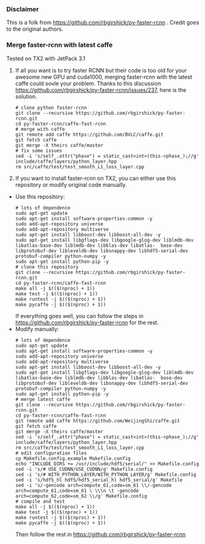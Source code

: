 ### Disclaimer
This is a folk from https://github.com/rbgirshick/py-faster-rcnn . Credit goes to the original authors.

### Merge faster-rcnn with latest caffe
Tested on TX2 with JetPack 3.1
1. If all you want is to try faster RCNN but their code is too old for your awesome new GPU and cuda1000, merging faster-rcnn with the latest caffe could sovle your problem. Thanks to this discussion https://github.com/rbgirshick/py-faster-rcnn/issues/237, here is the solution. 
    ```shell
    # clone python faster-rcnn 
    git clone --recursive https://github.com/rbgirshick/py-faster-rcnn.git
    cd py-faster-rcnn/caffe-fast-rcnn
    # merge with caffe
    git remote add caffe https://github.com/BVLC/caffe.git
    git fetch caffe
    git merge -X theirs caffe/master
    # fix some issues
    sed -i 's/self_.attr("phase") = static_cast<int>(this->phase_);//g' include/caffe/layers/python_layer.hpp
    rm src/caffe/test/test_smooth_L1_loss_layer.cpp
    ```
2. If you want to install faster-rcnn on TX2, you can either use this repository or modify original code manually.
  - Use this repository:
    ```shell
    # lots of dependence 
    sudo apt-get update
    sudo apt-get install software-properties-common -y
    sudo add-apt-repository universe
    sudo add-apt-repository multiverse
    sudo apt-get install libboost-dev libboost-all-dev -y
    sudo apt-get install libgflags-dev libgoogle-glog-dev liblmdb-dev libatlas-base-dev liblmdb-dev libblas-dev libatlas-  base-dev libprotobuf-dev libleveldb-dev libsnappy-dev libhdf5-serial-dev protobuf-compiler python-numpy -y
    sudo apt-get install python-pip -y 
    # clone this repository
    git clone --recursive https://github.com/rbgirshick/py-faster-rcnn.git
    cd py-faster-rcnn/caffe-fast-rcnn
    make all -j $(($(nproc) + 1))
    make test -j $(($(nproc) + 1))
    make runtest -j $(($(nproc) + 1))
    make pycaffe -j $(($(nproc) + 1))
    ```
     If everything goes well, you can follow the steps in https://github.com/rbgirshick/py-faster-rcnn for the rest.
  - Modify manually:
    ```shell
    # lots of dependence 
    sudo apt-get update
    sudo apt-get install software-properties-common -y
    sudo add-apt-repository universe
    sudo add-apt-repository multiverse
    sudo apt-get install libboost-dev libboost-all-dev -y
    sudo apt-get install libgflags-dev libgoogle-glog-dev liblmdb-dev libatlas-base-dev liblmdb-dev libblas-dev libatlas-  base-dev libprotobuf-dev libleveldb-dev libsnappy-dev libhdf5-serial-dev protobuf-compiler python-numpy -y
    sudo apt-get install python-pip -y
    # merge latest caffe
    git clone --recursive https://github.com/rbgirshick/py-faster-rcnn.git
    cd py-faster-rcnn/caffe-fast-rcnn
    git remote add caffe https://github.com/WeijingShi/caffe.git
    git fetch caffe
    git merge -X theirs caffe/master
    sed -i 's/self_.attr("phase") = static_cast<int>(this->phase_);//g' include/caffe/layers/python_layer.hpp
    rm src/caffe/test/test_smooth_L1_loss_layer.cpp
    # edit configuration files
    cp Makefile.config.example Makefile.config
    echo "INCLUDE_DIRS += /usr/include/hdf5/serial/" >> Makefile.config
    sed -i 's/# USE_CUDNN/USE_CUDNN/g' Makefile.config
    sed -i 's/# WITH_PYTHON_LAYER/WITH_PYTHON_LAYER/g' Makefile.config
    sed -i 's/hdf5_hl hdf5/hdf5_serial_hl hdf5_serial/g' Makefile
    sed -i 's/-gencode arch=compute_61,code=sm_61 \\/-gencode arch=compute_61,code=sm_61 \ \\\n \t -gencode arch=compute_62,code=sm_62 \\/g' Makefile.config
    # compile and test
    make all -j $(($(nproc) + 1))
    make test -j $(($(nproc) + 1))
    make runtest -j $(($(nproc) + 1))
    make pycaffe -j $(($(nproc) + 1))
    ```
      Then follow the rest in https://github.com/rbgirshick/py-faster-rcnn 
      
	 

	 
